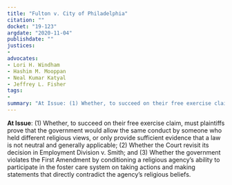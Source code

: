 ```yaml
---
title: "Fulton v. City of Philadelphia"
citation: ""
docket: "19-123"
argdate: "2020-11-04"
publishdate: ""
justices:
- 
advocates:
- Lori H. Windham
- Hashim M. Mooppan
- Neal Kumar Katyal
- Jeffrey L. Fisher
tags:
- 
summary: "At Issue: (1) Whether, to succeed on their free exercise claim, must plaintiffs prove that the government would allow the same conduct by someone who held different religious views, or only provide sufficient evidence that a law is not neutral and generally applicable; (2) Whether the Court revisit its decision in Employment Division v. Smith; and (3) Whether the government violates the First Amendment by conditioning a religious agency’s ability to participate in the foster care system on taking actions and making statements that directly contradict the agency’s religious beliefs."
---
```

**At Issue**: (1) Whether, to succeed on their free exercise claim, must plaintiffs prove that the government would allow the same conduct by someone who held different religious views, or only provide sufficient evidence that a law is not neutral and generally applicable; (2) Whether the Court revisit its decision in Employment Division v. Smith; and (3) Whether the government violates the First Amendment by conditioning a religious agency’s ability to participate in the foster care system on taking actions and making statements that directly contradict the agency’s religious beliefs.